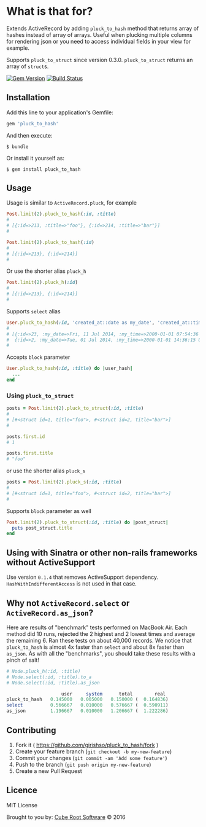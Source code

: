 # What is that for?

Extends ActiveRecord by adding `pluck_to_hash` method that returns array of hashes instead of array of arrays. Useful when plucking multiple columns for rendering json or you need to access individual fields in your view for example.

Supports `pluck_to_struct` since version 0.3.0. `pluck_to_struct` returns an array of `struct`s.

[![Gem Version](https://badge.fury.io/rb/pluck_to_hash.png)](http://badge.fury.io/rb/pluck_to_hash) [![Build Status](https://travis-ci.org/girishso/pluck_to_hash.svg?branch=master)](https://travis-ci.org/girishso/pluck_to_hash)

## Installation

Add this line to your application's Gemfile:

```ruby
gem 'pluck_to_hash'
```

And then execute:

    $ bundle

Or install it yourself as:

    $ gem install pluck_to_hash

## Usage

Usage is similar to `ActiveRecord.pluck`, for example

```ruby
Post.limit(2).pluck_to_hash(:id, :title)
#
# [{:id=>213, :title=>"foo"}, {:id=>214, :title=>"bar"}]
#

Post.limit(2).pluck_to_hash(:id)
#
# [{:id=>213}, {:id=>214}]
#
```

Or use the shorter alias `pluck_h`

```ruby
Post.limit(2).pluck_h(:id)
#
# [{:id=>213}, {:id=>214}]
#
```

Supports `select` alias

```ruby
User.pluck_to_hash(:id, 'created_at::date as my_date', 'created_at::time as my_time')
#
# [{:id=>23, :my_date=>Fri, 11 Jul 2014, :my_time=>2000-01-01 07:54:36 UTC},
#  {:id=>2, :my_date=>Tue, 01 Jul 2014, :my_time=>2000-01-01 14:36:15 UTC}]
#
```

Accepts `block` parameter

```ruby
User.pluck_to_hash(:id, :title) do |user_hash|
  ...
end
```

### Using `pluck_to_struct`

```ruby
posts = Post.limit(2).pluck_to_struct(:id, :title)
#
# [#<struct id=1, title="foo">, #<struct id=2, title="bar">]
#

posts.first.id
# 1

posts.first.title
# "foo"

```

or use the shorter alias `pluck_s`

```ruby
posts = Post.limit(2).pluck_s(:id, :title)
#
# [#<struct id=1, title="foo">, #<struct id=2, title="bar">]
#
```

Supports `block` parameter as well

```ruby
Post.limit(2).pluck_to_struct(:id, :title) do |post_struct|
  puts post_struct.title
end
```


## Using with Sinatra or other non-rails frameworks without ActiveSupport

Use version `0.1.4` that removes ActiveSupport dependency. `HashWithIndifferentAccess` is not used in that case.

## Why not `ActiveRecord.select` or `ActiveRecord.as_json`?

Here are results of "benchmark" tests performed on MacBook Air. Each method did 10 runs, rejected the 2 highest and 2 lowest times and average the remaining 6. Ran these tests on about 40,000 records. We notice that `pluck_to_hash` is almost 4x faster than `select` and about 8x faster than `as_json`. As with all the "benchmarks", you should take these results with a pinch of salt!

```ruby
# Node.pluck_h(:id, :title)
# Node.select(:id, :title).to_a
# Node.select(:id, :title).as_json

                    user     system      total        real
pluck_to_hash   0.145000   0.005000   0.150000 (  0.164836)
select          0.566667   0.010000   0.576667 (  0.590911)
as_json         1.196667   0.010000   1.206667 (  1.222286)
```

## Contributing

1. Fork it ( https://github.com/girishso/pluck_to_hash/fork )
2. Create your feature branch (`git checkout -b my-new-feature`)
3. Commit your changes (`git commit -am 'Add some feature'`)
4. Push to the branch (`git push origin my-new-feature`)
5. Create a new Pull Request

## Licence
MIT License

Brought to you by: [Cube Root Software](http://www.cuberoot.in) &copy; 2016
